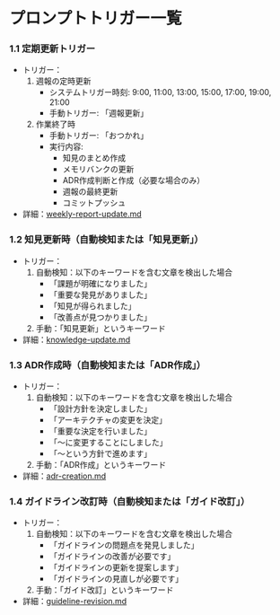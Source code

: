 # プロンプトトリガー一覧

### 1.1 定期更新トリガー

- トリガー：
  1. 週報の定時更新
     - システムトリガー時刻: 9:00, 11:00, 13:00, 15:00, 17:00, 19:00, 21:00
     - 手動トリガー: 「週報更新」
  2. 作業終了時
     - 手動トリガー: 「おつかれ」
     - 実行内容:
       - 知見のまとめ作成
       - メモリバンクの更新
       - ADR作成判断と作成（必要な場合のみ）
       - 週報の最終更新
       - コミットプッシュ
- 詳細：[weekly-report-update.md](docs/setup/cline/rules/detail/trigger-task/weekly-report-update.md)

### 1.2 知見更新時（自動検知または「知見更新」）

- トリガー：
  1. 自動検知：以下のキーワードを含む文章を検出した場合
     - 「課題が明確になりました」
     - 「重要な発見がありました」
     - 「知見が得られました」
     - 「改善点が見つかりました」
  2. 手動：「知見更新」というキーワード
- 詳細：[knowledge-update.md](docs/setup/cline/rules/detail/trigger-task/knowledge-update.md)

### 1.3 ADR作成時（自動検知または「ADR作成」）

- トリガー：
  1. 自動検知：以下のキーワードを含む文章を検出した場合
     - 「設計方針を決定しました」
     - 「アーキテクチャの変更を決定」
     - 「重要な決定を行いました」
     - 「〜に変更することにしました」
     - 「〜という方針で進めます」
  2. 手動：「ADR作成」というキーワード
- 詳細：[adr-creation.md](docs/setup/cline/rules/detail/trigger-task/adr-creation.md)

### 1.4 ガイドライン改訂時（自動検知または「ガイド改訂」）

- トリガー：
  1. 自動検知：以下のキーワードを含む文章を検出した場合
     - 「ガイドラインの問題点を発見しました」
     - 「ガイドラインの改善が必要です」
     - 「ガイドラインの更新を提案します」
     - 「ガイドラインの見直しが必要です」
  2. 手動：「ガイド改訂」というキーワード
- 詳細：[guideline-revision.md](docs/setup/cline/rules/detail/trigger-task/guideline-revision.md)
